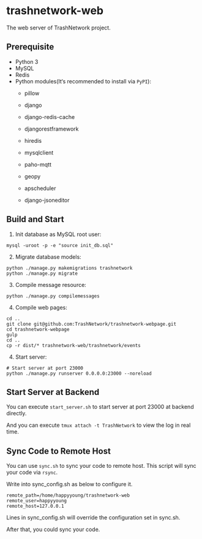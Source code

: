 # trashnetwork-web
The web server of TrashNetwork project.

## Prerequisite

+ Python 3
+ MySQL
+ Redis
+ Python modules(It‘s recommended to install via `PyPI`):
  + pillow 

  + django

  + django-redis-cache

  + djangorestframework

  + hiredis

  + mysqlclient

  + paho-mqtt

  + geopy

  + apscheduler

  + django-jsoneditor

## Build and Start

1. Init database as MySQL root user:

```shell
mysql -uroot -p -e "source init_db.sql"
```

2. Migrate database models:

```shell
python ./manage.py makemigrations trashnetwork
python ./manage.py migrate
```

3. Compile message resource:

```shell
python ./manage.py compilemessages
```

4. Compile web pages:
```shell
cd ..
git clone git@github.com:TrashNetwork/trashnetwork-webpage.git
cd trashnetwork-webpage
gulp
cd ..
cp -r dist/* trashnetwork-web/trashnetwork/events
```

4. Start server:

```shell
# Start server at port 23000
python ./manage.py runserver 0.0.0.0:23000 --noreload
```
## Start Server at Backend

You can execute `start_server.sh`  to start server at port 23000 at backend directly.

And you can execute `tmux attach -t TrashNetwork` to view the log in real time.

## Sync Code to Remote Host

You can use `sync.sh` to sync your code to remote host. This script will sync your code via `rsync`.

Write into sync_config.sh as below to configure it.

```
remote_path=/home/happyyoung/trashnetwork-web
remote_user=happyyoung
remote_host=127.0.0.1
```

Lines in sync_config.sh will override the configuration set in sync.sh.

After that, you could sync your code.
